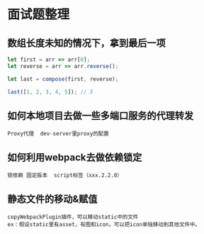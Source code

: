 # 面试题整理
## 数组长度未知的情况下，拿到最后一项
```js
let first = arr => arr[0];
let reverse = arr => arr.reverse();

let last = compose(first, reverse);

last([1, 2, 3, 4, 5]); // 5
```
## 如何本地项目去做一些多端口服务的代理转发
    Proxy代理  dev-server里proxy的配置

## 如何利用webpack去做依赖锁定
    锁依赖 固定版本  script标签（xxx.2.2.0）

## 静态文件的移动&赋值
    copyWebpackPlugin插件，可以移动static中的文件  
    ex：假设static里有asset，有图和icon，可以把icon单独移动到其他文件中。